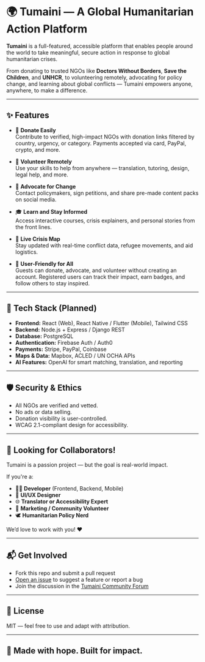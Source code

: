 # 🌍 Tumaini — A Global Humanitarian Action Platform

**Tumaini** is a full-featured, accessible platform that enables people around the world to take meaningful, secure action in response to global humanitarian crises.

From donating to trusted NGOs like **Doctors Without Borders**, **Save the Children**, and **UNHCR**, to volunteering remotely, advocating for policy change, and learning about global conflicts — Tumaini empowers anyone, anywhere, to make a difference.

---

## ✨ Features

- 💸 **Donate Easily**  
  Contribute to verified, high-impact NGOs with donation links filtered by country, urgency, or category. Payments accepted via card, PayPal, crypto, and more.

- 🤝 **Volunteer Remotely**  
  Use your skills to help from anywhere — translation, tutoring, design, legal help, and more.

- 📢 **Advocate for Change**  
  Contact policymakers, sign petitions, and share pre-made content packs on social media.

- 🎓 **Learn and Stay Informed**  
  Access interactive courses, crisis explainers, and personal stories from the front lines.

- 🧭 **Live Crisis Map**  
  Stay updated with real-time conflict data, refugee movements, and aid logistics.

- 👤 **User-Friendly for All**  
  Guests can donate, advocate, and volunteer without creating an account. Registered users can track their impact, earn badges, and follow others to stay inspired.

---

## 🧱 Tech Stack (Planned)

- **Frontend:** React (Web), React Native / Flutter (Mobile), Tailwind CSS  
- **Backend:** Node.js + Express / Django REST  
- **Database:** PostgreSQL  
- **Authentication:** Firebase Auth / Auth0  
- **Payments:** Stripe, PayPal, Coinbase  
- **Maps & Data:** Mapbox, ACLED / UN OCHA APIs  
- **AI Features:** OpenAI for smart matching, translation, and reporting

---

## 🛡️ Security & Ethics

- All NGOs are verified and vetted.
- No ads or data selling.  
- Donation visibility is user-controlled.  
- WCAG 2.1-compliant design for accessibility.

---

## 👥 Looking for Collaborators!

Tumaini is a passion project — but the goal is real-world impact.

If you're a:

- 🧑‍💻 **Developer** (Frontend, Backend, Mobile)
- 🎨 **UI/UX Designer**
- 🌐 **Translator or Accessibility Expert**
- 📢 **Marketing / Community Volunteer**
- 🕊️ **Humanitarian Policy Nerd**

We’d love to work with you! ❤️

---

## 📬 Get Involved

- Fork this repo and submit a pull request  
- [Open an issue](https://github.com/your-repo/issues) to suggest a feature or report a bug  
- Join the discussion in the [Tumaini Community Forum](#)

---

## 📄 License

MIT — feel free to use and adapt with attribution.

---

## 🌱 Made with hope. Built for impact.
